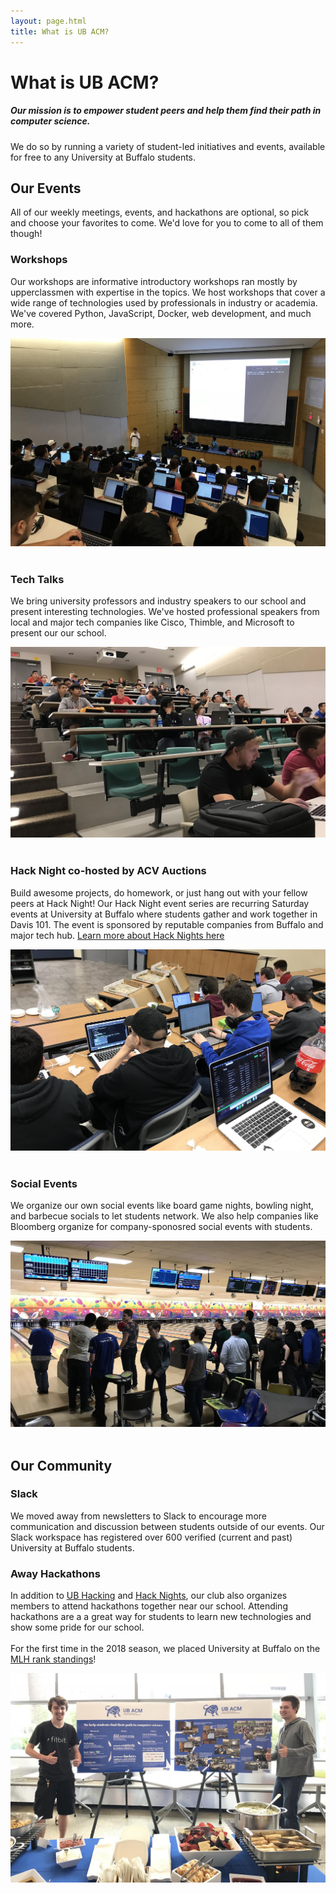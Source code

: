 ```yaml
---
layout: page.html
title: What is UB ACM?
---
```


# What is UB ACM?
##### Our mission is to empower student peers and help them find their path in computer science. 

We do so by running a variety of student-led initiatives and events, available for free to any University at Buffalo students.

## Our Events
All of our weekly meetings, events, and hackathons are optional, so pick and choose your favorites to come. We'd love for you to come to all of them though!


<div class="row">
  <div class="col m8">
    <h3>Workshops</h3>
    <p>Our workshops are informative introductory workshops ran mostly by upperclassmen with expertise in the topics. We host workshops that cover a wide range of technologies used by professionals in industry or academia. We've covered Python, JavaScript, Docker, web development, and much more.</p>
  </div>
  <div class="col m4">
    <img src="/assets/about/workshop.jpg" />
  </div>
</div>
<br />
<div class="row">
  <div class="col m8">
    <h3>Tech Talks</h3>
    <p>We bring university professors and industry speakers to our school and present interesting technologies. We've hosted professional speakers from local and major tech companies like Cisco, Thimble, and Microsoft to present our our school.</p>
  </div>
  <div class="col m4">
    <img src="/assets/about/techtalk.jpg" />
  </div>
</div>
<br />
<div class="row">
  <div class="col m8">
    <h3>Hack Night co-hosted by ACV Auctions</h3>
    <p>Build awesome projects, do homework, or just hang out with your fellow peers at Hack Night! Our Hack Night event series are recurring Saturday events at University at Buffalo where students gather and work together in Davis 101. The event is sponsored by reputable companies from Buffalo and major tech hub. <a href="/hack">Learn more about Hack Nights here</a></p>
  </div>
  <div class="col m4">
    <img src="/assets/about/hacknight.jpg" />
  </div>
</div>
<br />
<div class="row">
  <div class="col m8">
    <h3>Social Events</h3>
    <p>We organize our own social events like board game nights, bowling night, and barbecue socials to let students network. We also help companies like Bloomberg organize for company-sponosred social events with students.</a></p>
  </div>
  <div class="col m4">
    <img src="/assets/about/bowling.jpg" />
    <br />
    <br />
  </div>
</div>


## Our Community
<div class="row">
  <div class="col m8">
    <h3>Slack</h3>
    <p>We moved away from newsletters to Slack to encourage more communication and discussion between students outside of our events. Our Slack workspace has registered over 600 verified (current and past) University at Buffalo students.</p>
    <h3>Away Hackathons</h3>
    <p>In addition to <a href="https://ubhacking.com">UB Hacking</a> and <a href="/hack">Hack Nights</a>, our club also organizes members to attend hackathons together near our school. Attending hackathons are a a great way for students to learn new technologies and show some pride for our school.<br />
    <br />
    For the first time in the 2018 season, we placed University at Buffalo on the <a href="https://mlh.io/standings/na-2018">MLH rank standings</a>!
</a></p>
  </div>
  <div class="col m4">
    <img src="/assets/about/tabling.jpg" />
  </div>
</div>
